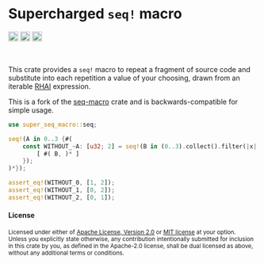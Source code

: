 Supercharged `seq!` macro
=========================

[<img alt="github" src="https://img.shields.io/badge/github-ervanalb/seq--macro-8da0cb?style=for-the-badge&labelColor=555555&logo=github" height="20">](https://github.com/ervanalb/super-seq-macro)
[<img alt="crates.io" src="https://img.shields.io/crates/v/super-seq-macro.svg?style=for-the-badge&color=fc8d62&logo=rust" height="20">](https://crates.io/crates/super-seq-macro)
[<img alt="docs.rs" src="https://img.shields.io/badge/docs.rs-seq--macro-66c2a5?style=for-the-badge&labelColor=555555&logo=docs.rs" height="20">](https://docs.rs/super-seq-macro)

<br>

This crate provides a `seq!` macro to repeat a fragment of source code and
substitute into each repetition a value of your choosing,
drawn from an iterable [RHAI](https://rhai.rs/) expression.

This is a fork of the [seq-macro](https://github.com/dtolnay/seq-macro) crate
and is backwards-compatible for simple usage.

```rust
use super_seq_macro::seq;

seq!(A in 0..3 {#(
    const WITHOUT_~A: [u32; 2] = seq!(B in (0..3).collect().filter(|x| x != A) {
        [ #( B, )* ]
    });
)*});

assert_eq!(WITHOUT_0, [1, 2]);
assert_eq!(WITHOUT_1, [0, 2]);
assert_eq!(WITHOUT_2, [0, 1]);
```

#### License

<sup>
Licensed under either of <a href="LICENSE-APACHE">Apache License, Version
2.0</a> or <a href="LICENSE-MIT">MIT license</a> at your option.
</sup>

<br>

<sub>
Unless you explicitly state otherwise, any contribution intentionally submitted
for inclusion in this crate by you, as defined in the Apache-2.0 license, shall
be dual licensed as above, without any additional terms or conditions.
</sub>
